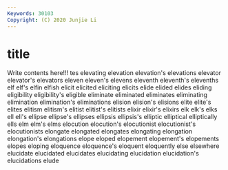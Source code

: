 ```yaml
---
Keywords: 30103
Copyright: (C) 2020 Junjie Li
---
```


# title

Write contents here!!!
tes
elevating 
elevation 
elevation's 
elevations 
elevator 
elevator's 
elevators 
eleven 
eleven's 
elevens
eleventh 
eleventh's 
elevenths 
elf 
elf's 
elfin 
elfish 
elicit 
elicited 
eliciting
elicits 
elide 
elided 
elides 
eliding 
eligibility 
eligibility's 
eligible 
eliminate 
eliminated
eliminates 
eliminating 
elimination 
elimination's 
eliminations 
elision 
elision's 
elisions 
elite 
elite's
elites 
elitism 
elitism's 
elitist 
elitist's 
elitists 
elixir 
elixir's 
elixirs 
elk
elk's 
elks 
ell 
ell's 
ellipse 
ellipse's 
ellipses 
ellipsis 
ellipsis's 
elliptic
elliptical 
elliptically 
ells 
elm 
elm's 
elms 
elocution 
elocution's 
elocutionist 
elocutionist's
elocutionists 
elongate 
elongated 
elongates 
elongating 
elongation 
elongation's 
elongations 
elope 
eloped
elopement 
elopement's 
elopements 
elopes 
eloping 
eloquence 
eloquence's 
eloquent 
eloquently 
else
elsewhere 
elucidate 
elucidated 
elucidates 
elucidating 
elucidation 
elucidation's 
elucidations 
elude 
